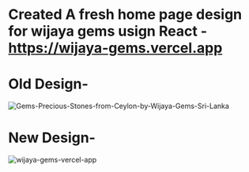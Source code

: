 # Created A fresh home page design for wijaya gems usign React - https://wijaya-gems.vercel.app 


# Old Design-


![Gems-Precious-Stones-from-Ceylon-by-Wijaya-Gems-Sri-Lanka](https://github.com/user-attachments/assets/4e81862d-babb-4c15-a90d-1fc700d70977)



# New Design-




![wijaya-gems-vercel-app](https://github.com/user-attachments/assets/2104cce0-3d25-411e-94c1-2301e36268f4)
